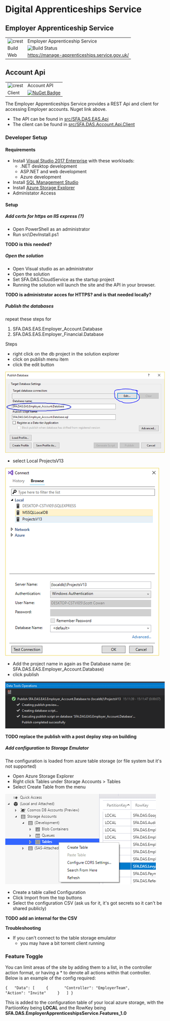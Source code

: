 # Digital Apprenticeships Service
## Employer Apprenticeship Service

|               |               |
| ------------- | ------------- |
|![crest](https://assets.publishing.service.gov.uk/government/assets/crests/org_crest_27px-916806dcf065e7273830577de490d5c7c42f36ddec83e907efe62086785f24fb.png)|Employer Apprenticeship Service|
| Build | ![Build Status](https://sfa-gov-uk.visualstudio.com/_apis/public/build/definitions/c39e0c0b-7aff-4606-b160-3566f3bbce23/101/badge) |
| Web  | https://manage-apprenticeships.service.gov.uk/  |

## Account Api

|               |               |
| ------------- | ------------- |
|![crest](https://assets.publishing.service.gov.uk/government/assets/crests/org_crest_27px-916806dcf065e7273830577de490d5c7c42f36ddec83e907efe62086785f24fb.png)| Account API |
| Client  | [![NuGet Badge](https://buildstats.info/nuget/SFA.DAS.Account.Api.Client)](https://www.nuget.org/packages/SFA.DAS.Account.Api.Client)  |


The Employer Apprenticeships Service provides a REST Api and client for accessing Employer accounts. Nuget link above.

* The API can be found in [src/SFA.DAS.EAS.Api](src/SFA.DAS.EAS.Api)
* The client can be found in [src/SFA.DAS.Account.Api.Client](src/SFA.DAS.Account.Api.Client)


### Developer Setup

#### Requirements
- Install [Visual Studio 2017 Enterprise](https://www.visualstudio.com/downloads/) with these workloads:
    - .NET desktop development
    - ASP.NET and web development
    - Azure development
- Install [SQL Management Studio](https://docs.microsoft.com/en-us/sql/ssms/download-sql-server-management-studio-ssms)
- Install [Azure Storage Explorer](http://storageexplorer.com/)
- Administator Access


#### Setup

##### Add certs for https on IIS express (?)

- Open PowerShell as an administrator
- Run src\DevInstall.ps1 

**TODO is this needed?**

##### Open the solution

- Open Visual studio as an administrator
- Open the solution
- Set SFA.DAS.CloudService as the startup project
- Running the solution will launch the site and the API in your browser.

**TODO is administrator acces for HTTPS? and is that needed locally?**

##### Publish the databases
repeat these steps for

1. SFA.DAS.EAS.Employer_Account.Database
2. SFA.DAS.EAS.Employer_Financial.Database

Steps

* right click on the db project in the solution explorer
* click on publish menu item
* click the edit button

![click on the edit button](/docs/img/db1.PNG)

* select Local ProjectsV13

![select Local ProjectsV13](/docs/img/db2.PNG)

* Add the project name in again as the Database name (ie: SFA.DAS.EAS.Employer_Account.Database)
* click publish

![select Local ProjectsV13](/docs/img/db3.PNG)

**TODO replace the publish with a post deploy step on building**

##### Add configuration to Storage Emulator

The configuration is loaded from azure table storage (or file system but it's not supported)

* Open Azure Storage Explorer
* Right click Tables under Storage Accounts > Tables
* Select Create Table from the menu

![right click on Development Tables](/docs/img/config1.PNG)

* Create a table called Configuration
* Click Import from the top buttons
* Select the configuration CSV (ask us for it, it's got secrets so it can't be shared publicly)

**TODO add an internal for the CSV**



**Troubleshooting**

- If you can't connect to the table storage emulator
	- you may have a bit torrent client running

### Feature Toggle

You can limit areas of the site by adding them to a list, in the controller action format, or having a * to denote all actions within that controller. Below is an example of the config required:

```
{   "Data": [     {       "Controller": "EmployerTeam",       "Action": "Invite"     }   ] }
```
This is added to the configuration table of your local azure storage, with the PartiionKey being **LOCAL** and the RowKey being **SFA.DAS.EmployerApprenticeshipsService.Features_1.0**